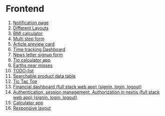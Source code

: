 # Frontend

1. [Notification page](https://frontend-shubhamoulkars-projects.vercel.app/notifications-page-main/index.html)
2. [Different Layouts](https://frontend-shubhamoulkars-projects.vercel.app/layouts/index.html)
3. [BMI calculator](https://frontend-shubhamoulkars-projects.vercel.app/BMI-calculator)
4. [Multi step form](https://frontend-shubhamoulkars-projects.vercel.app/multi-step-form-main)
5. [Article preview card](https://frontend-shubhamoulkars-projects.vercel.app/article-preview-component-master)
6. [Time tracking Dashboard](https://frontend-shubhamoulkars-projects.vercel.app/time-tracking-dashboard)
7. [News letter signup form](https://frontend-shubhamoulkars-projects.vercel.app/newsletter-sign-up-with-success-message-main)
8. [Tip calculator app](https://frontend-shubhamoulkars-projects.vercel.app/tip-calculator-app)
9. [Earths near misses](https://frontend-yiim-shubhamoulkars-projects.vercel.app/)
10. [TODO-list](https://shubhu-todolist.netlify.app)
11. [Searchable product data table](https://shubhu-searchable-table.netlify.app)
12. [Tic Tac Toe](https://shubhu-tic-tac-toe.netlify.app)
13. [Financial dashboard (full stack web app) (signin, login, logout)](https://fullstackdemoes.vercel.app/dashboard)
14. [Authentication, session management, Authorization in nextjs (full
    stack web app) (signin, login, logout)](https://fullstackdemoes.vercel.app/nextjs-auth)
15. [Calculator app](https://deluxe-melba-839030.netlify.app/)
16. [Responsive layout](/responsive-layout/index.html)
